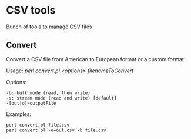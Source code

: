 # CSV tools

Bunch of tools to manage CSV files

## Convert

Convert a CSV file from American to European format or a custom format.
 
Usage: *perl convert.pl \<options\> filenameToConvert*

Options:

    -b: bulk mode (read, then write)
    -s: stream mode (read and write) [default]
    -[out|o]=outputFile
 
 Examples:
    
    perl convert.pl file.csv
    perl convert.pl -o=out.csv -b file.csv
    